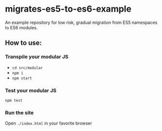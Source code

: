 # migrates-es5-to-es6-example

An example repository for low risk, gradual migration from ES5 namespaces to ES6 modules.

## How to use:

### Transpile your modular JS
- `cd src/modular`
- `npm i`
- `npm start`

### Test your modular JS

`npm test`

### Run the site

Open `./index.html` in your favorite browser
